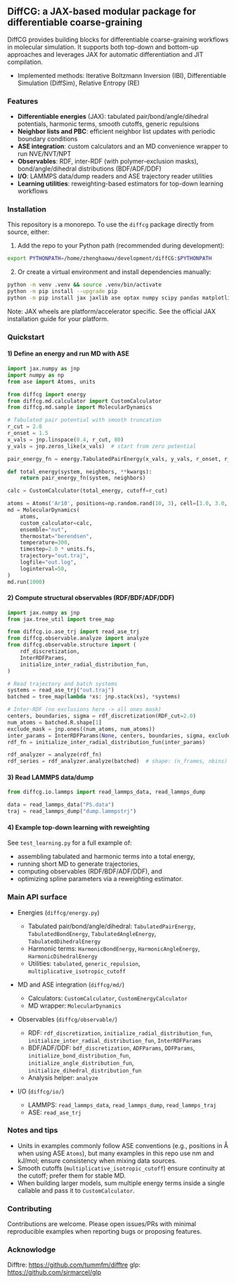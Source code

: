 ## DiffCG: a JAX-based modular package for differentiable coarse-graining

DiffCG provides building blocks for differentiable coarse-graining workflows in molecular simulation. It supports both top-down and bottom-up approaches and leverages JAX for automatic differentiation and JIT compilation.

- Implemented methods: Iterative Boltzmann Inversion (IBI), Differentiable Simulation (DiffSim), Relative Entropy (RE) 


### Features

- **Differentiable energies** (JAX): tabulated pair/bond/angle/dihedral potentials, harmonic terms, smooth cutoffs, generic repulsions
- **Neighbor lists and PBC**: efficient neighbor list updates with periodic boundary conditions
- **ASE integration**: custom calculators and an MD convenience wrapper to run NVE/NVT/NPT
- **Observables**: RDF, inter-RDF (with polymer-exclusion masks), bond/angle/dihedral distributions (BDF/ADF/DDF)
- **I/O**: LAMMPS data/dump readers and ASE trajectory reader utilities
- **Learning utilities**: reweighting-based estimators for top-down learning workflows


### Installation

This repository is a monorepo. To use the `diffcg` package directly from source, either:

1) Add the repo to your Python path (recommended during development):

```bash
export PYTHONPATH=/home/zhenghaowu/development/diffCG:$PYTHONPATH
```

2) Or create a virtual environment and install dependencies manually:

```bash
python -m venv .venv && source .venv/bin/activate
python -m pip install --upgrade pip
python -m pip install jax jaxlib ase optax numpy scipy pandas matplotlib chemfiles
```

Note: JAX wheels are platform/accelerator specific. See the official JAX installation guide for your platform.


### Quickstart

#### 1) Define an energy and run MD with ASE

```python
import jax.numpy as jnp
import numpy as np
from ase import Atoms, units

from diffcg import energy
from diffcg.md.calculator import CustomCalculator
from diffcg.md.sample import MolecularDynamics

# Tabulated pair potential with smooth truncation
r_cut = 2.0
r_onset = 1.5
x_vals = jnp.linspace(0.4, r_cut, 80)
y_vals = jnp.zeros_like(x_vals)  # start from zero potential

pair_energy_fn = energy.TabulatedPairEnergy(x_vals, y_vals, r_onset, r_cut).get_energy_fn()

def total_energy(system, neighbors, **kwargs):
    return pair_energy_fn(system, neighbors)

calc = CustomCalculator(total_energy, cutoff=r_cut)

atoms = Atoms('Ar10', positions=np.random.rand(10, 3), cell=[3.0, 3.0, 3.0], pbc=True)
md = MolecularDynamics(
    atoms,
    custom_calculator=calc,
    ensemble="nvt",
    thermostat="berendsen",
    temperature=300,
    timestep=2.0 * units.fs,
    trajectory="out.traj",
    logfile="out.log",
    loginterval=50,
)
md.run(1000)
```

#### 2) Compute structural observables (RDF/BDF/ADF/DDF)

```python
import jax.numpy as jnp
from jax.tree_util import tree_map

from diffcg.io.ase_trj import read_ase_trj
from diffcg.observable.analyze import analyze
from diffcg.observable.structure import (
    rdf_discretization,
    InterRDFParams,
    initialize_inter_radial_distribution_fun,
)

# Read trajectory and batch systems
systems = read_ase_trj("out.traj")
batched = tree_map(lambda *xs: jnp.stack(xs), *systems)

# Inter-RDF (no exclusions here -> all ones mask)
centers, boundaries, sigma = rdf_discretization(RDF_cut=2.0)
num_atoms = batched.R.shape[1]
exclude_mask = jnp.ones((num_atoms, num_atoms))
inter_params = InterRDFParams(None, centers, boundaries, sigma, exclude_mask)
rdf_fn = initialize_inter_radial_distribution_fun(inter_params)

rdf_analyzer = analyze(rdf_fn)
rdf_series = rdf_analyzer.analyze(batched)  # shape: (n_frames, nbins)
```

#### 3) Read LAMMPS data/dump

```python
from diffcg.io.lammps import read_lammps_data, read_lammps_dump

data = read_lammps_data("PS.data")
traj = read_lammps_dump("dump.lammpstrj")
```

#### 4) Example top-down learning with reweighting

See `test_learning.py` for a full example of:

- assembling tabulated and harmonic terms into a total energy,
- running short MD to generate trajectories,
- computing observables (RDF/BDF/ADF/DDF), and
- optimizing spline parameters via a reweighting estimator.


### Main API surface

- Energies (`diffcg/energy.py`)
  - Tabulated pair/bond/angle/dihedral: `TabulatedPairEnergy`, `TabulatedBondEnergy`, `TabulatedAngleEnergy`, `TabulatedDihedralEnergy`
  - Harmonic terms: `HarmonicBondEnergy`, `HarmonicAngleEnergy`, `HarmonicDihedralEnergy`
  - Utilities: `tabulated`, `generic_repulsion`, `multiplicative_isotropic_cutoff`

- MD and ASE integration (`diffcg/md/`)
  - Calculators: `CustomCalculator`, `CustomEnergyCalculator`
  - MD wrapper: `MolecularDynamics`

- Observables (`diffcg/observable/`)
  - RDF: `rdf_discretization`, `initialize_radial_distribution_fun`, `initialize_inter_radial_distribution_fun`, `InterRDFParams`
  - BDF/ADF/DDF: `bdf_discretization`, `ADFParams`, `DDFParams`, `initialize_bond_distribution_fun`, `initialize_angle_distribution_fun`, `initialize_dihedral_distribution_fun`
  - Analysis helper: `analyze`

- I/O (`diffcg/io/`)
  - LAMMPS: `read_lammps_data`, `read_lammps_dump`, `read_lammps_traj`
  - ASE: `read_ase_trj`


### Notes and tips

- Units in examples commonly follow ASE conventions (e.g., positions in Å when using ASE `Atoms`), but many examples in this repo use nm and kJ/mol; ensure consistency when mixing data sources.
- Smooth cutoffs (`multiplicative_isotropic_cutoff`) ensure continuity at the cutoff; prefer them for stable MD.
- When building larger models, sum multiple energy terms inside a single callable and pass it to `CustomCalculator`.


### Contributing

Contributions are welcome. Please open issues/PRs with minimal reproducible examples when reporting bugs or proposing features.

### Acknowlodge
Difftre: https://github.com/tummfm/difftre
glp: https://github.com/sirmarcel/glp

